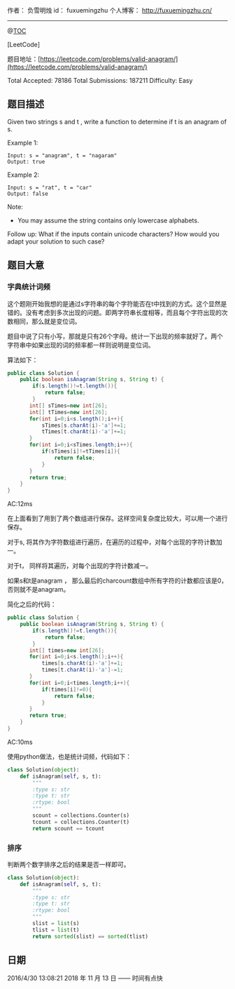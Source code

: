 作者： 负雪明烛
id：	fuxuemingzhu
个人博客：	http://fuxuemingzhu.cn/

---
@[TOC](目录)

[LeetCode]

题目地址：[https://leetcode.com/problems/valid-anagram/](https://leetcode.com/problems/valid-anagram/)

Total Accepted: 78186 Total Submissions: 187211 Difficulty: Easy


## 题目描述

Given two strings s and t , write a function to determine if t is an anagram of s.

Example 1:

	Input: s = "anagram", t = "nagaram"
	Output: true

Example 2:

	Input: s = "rat", t = "car"
	Output: false

Note:

- You may assume the string contains only lowercase alphabets.

Follow up:
What if the inputs contain unicode characters? How would you adapt your solution to such case?

## 题目大意

### 字典统计词频

这个题刚开始我想的是通过s字符串的每个字符能否在t中找到的方式。这个显然是错的。没有考虑到多次出现的问题。即两字符串长度相等，而且每个字符出现的次数相同，那么就是变位词。

题目中说了只有小写，那就是只有26个字母。统计一下出现的频率就好了。两个字符串中如果出现的词的频率都一样则说明是变位词。

算法如下：

```java
public class Solution {
    public boolean isAnagram(String s, String t) {
        if(s.length()!=t.length()){
            return false;
        }
       int[] sTimes=new int[26];
       int[] tTimes=new int[26];
       for(int i=0;i<s.length();i++){
           sTimes[s.charAt(i)-'a']+=1;
           tTimes[t.charAt(i)-'a']+=1;
       }
       for(int i=0;i<sTimes.length;i++){
           if(sTimes[i]!=tTimes[i]){
               return false;
           }
       }
       return true;
    }
}
```
AC:12ms

在上面看到了用到了两个数组进行保存。这样空间复杂度比较大，可以用一个进行保存。

对于s, 将其作为字符数组进行遍历，在遍历的过程中，对每个出现的字符计数加一。

对于t， 同样将其遍历，对每个出现的字符计数减一。

如果s和t是anagram ， 那么最后的charcount数组中所有字符的计数都应该是0， 否则就不是anagram。

简化之后的代码：
```java
public class Solution {
    public boolean isAnagram(String s, String t) {
        if(s.length()!=t.length()){
            return false;
        }
       int[] times=new int[26];
       for(int i=0;i<s.length();i++){
           times[s.charAt(i)-'a']+=1;
           times[t.charAt(i)-'a']-=1;
       }
       for(int i=0;i<times.length;i++){
           if(times[i]!=0){
               return false;
           }
       }
       return true;
    }
}
```
AC:10ms

使用python做法，也是统计词频，代码如下：

```python
class Solution(object):
    def isAnagram(self, s, t):
        """
        :type s: str
        :type t: str
        :rtype: bool
        """
        scount = collections.Counter(s)
        tcount = collections.Counter(t)
        return scount == tcount
```

### 排序

判断两个数字排序之后的结果是否一样即可。

```python
class Solution(object):
    def isAnagram(self, s, t):
        """
        :type s: str
        :type t: str
        :rtype: bool
        """
        slist = list(s)
        tlist = list(t)
        return sorted(slist) == sorted(tlist)
```


## 日期

2016/4/30 13:08:21 
2018 年 11 月 13 日 —— 时间有点快
